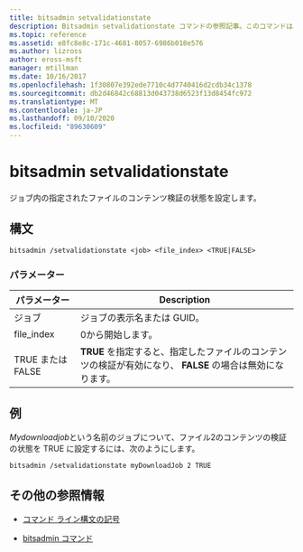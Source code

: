 ```yaml
---
title: bitsadmin setvalidationstate
description: Bitsadmin setvalidationstate コマンドの参照記事。このコマンドは、ジョブ内の指定されたファイルのコンテンツ検証の状態を設定します。
ms.topic: reference
ms.assetid: e8fc8e8c-171c-4681-8057-6986b018e576
ms.author: lizross
author: eross-msft
manager: mtillman
ms.date: 10/16/2017
ms.openlocfilehash: 1f30807e392ede7710c4d7740416d2cdb34c1378
ms.sourcegitcommit: db2d46842c68813d043738d6523f13d8454fc972
ms.translationtype: MT
ms.contentlocale: ja-JP
ms.lasthandoff: 09/10/2020
ms.locfileid: "89630609"
---
```

# <a name="bitsadmin-setvalidationstate"></a>bitsadmin setvalidationstate

ジョブ内の指定されたファイルのコンテンツ検証の状態を設定します。

## <a name="syntax"></a>構文

```
bitsadmin /setvalidationstate <job> <file_index> <TRUE|FALSE>
```

### <a name="parameters"></a>パラメーター

| パラメーター | Description |
| --------- | ---------- |
| ジョブ | ジョブの表示名または GUID。 |
| file_index | 0から開始します。 |
| TRUE または FALSE | **TRUE** を指定すると、指定したファイルのコンテンツの検証が有効になり、 **FALSE** の場合は無効になります。 |

## <a name="examples"></a>例

*Mydownloadjob*という名前のジョブについて、ファイル2のコンテンツの検証の状態を TRUE に設定するには、次のようにします。

```
bitsadmin /setvalidationstate myDownloadJob 2 TRUE
```

## <a name="additional-references"></a>その他の参照情報

- [コマンド ライン構文の記号](command-line-syntax-key.md)

- [bitsadmin コマンド](bitsadmin.md)
